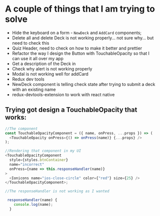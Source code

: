 # A couple of things that I am trying to solve

- Hide the keyboard on a form - `NewDeck` and `AddCard` components;
- Delete all and delete Deck is not working properly... not sure why... but need to check this
- Quiz Header, need to check on how to make it better and prettier
- Refactor the way I design the Button with TouchableOpacity so that I can use it all over my app
- Get a description of the Deck in
- Check why alert is not working properly
- Modal is not working well for addCard
- Redux dev tools
- NewDeck component is telling check state after trying to submit a deck with an existing name
- redux-devtools-extension to work with react native

## Trying got design a TouchableOpacity that works:

```js
//The component
const TouchableOpacityComponent = ({ name, onPress, ...props }) => (
  <TouchableOpacity onPress={() => onPress(name)} {...props} />
);

//Rendering that component in my UI
<TouchableOpacityComponent
  style={styles.btnContainer}
  name="incorrect"
  onPress={name => this.responseHandler(name)}
>
  <Ionicons name="ios-close-circle" color={"red"} size={25} />
</TouchableOpacityComponent>;

//The responseHandler is not working as I wanted

 responseHandler(name) {
    console.log(name);
  }
```

